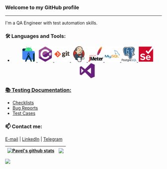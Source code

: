 ### Welcome to my GitHub profile
____

I'm a QA Engineer with test automation skills.

### :hammer_and_wrench: Languages and Tools:  
-
    <p align='center'>
    <a href ="https://github.com/Qintarra/AndroidStudio">
  <img src="https://github.com/devicons/devicon/blob/master/icons/androidstudio/androidstudio-original.svg" title="Android Studio" width="50" height="50"/>  
    <a href ="https://github.com/Qintarra/C-Sharp/tree/main/Tasks">  
  <img src="https://github.com/devicons/devicon/blob/master/icons/csharp/csharp-original.svg" title="C#" width="50" height="50"/>    
    <a href ="https://github.com/Qintarra/Git-bash-commands">  
  <img src="https://github.com/devicons/devicon/blob/master/icons/git/git-original-wordmark.svg" title="Git" width="50" height="50"/>   
    <a href ="https://github.com/Qintarra/Jenkins">
  <img src="https://github.com/devicons/devicon/blob/master/icons/jenkins/jenkins-original.svg" title="Jenkins" width="50" height="50"/>  
    <a href ="https://github.com/Qintarra/JMeter">
  <img src="https://github.com/Qintarra/Qintarra/blob/main/icons/jmeter-square.svg" title="JMeter" alt="Apache JMeter" width="50" height="50"/> 
    <a href ="https://github.com/Qintarra/SQL/tree/main/MySQL">
  <img src="https://github.com/devicons/devicon/blob/master/icons/mysql/mysql-original-wordmark.svg" title="MySQL" width="50" height="50"/>  
    <a href ="https://github.com/Qintarra/SQL/tree/main/PostgreSQL">
  <img src="https://github.com/devicons/devicon/blob/master/icons/postgresql/postgresql-original-wordmark.svg" title="PostgreSQL" width="50" height="50"/>  
    <a href ="https://github.com/Qintarra/Selenium/tree/master/WebDriver">  
  <img src="https://github.com/devicons/devicon/blob/master/icons/selenium/selenium-original.svg" title="Selenium WebDriver" width="50" height="50"/>  
    <a href ="https://www.linkedin.com/learning/certificates/91e2a5a5b45a8fbf391f5ba67f8d5f7a5addcffc06988a904f718baf2d5923e5?u=106534538">    
  <img src="https://github.com/devicons/devicon/blob/master/icons/visualstudio/visualstudio-plain.svg" title="Visual Studio" width="50" height="50"/>  
    </p>

### :books: Testing Documentation:  
- [Checklists](https://drive.google.com/drive/folders/1JlxyZicAzbcpt5w05wBpQBQfQ8QE1a-P?usp=sharing)
- [Bug Reports](https://drive.google.com/drive/folders/1wLQwmReiTlt4K97jbaj4oNt23xE0W4ju?usp=sharing)
- [Test Cases](https://drive.google.com/drive/folders/1Rax4dGh-ChzQmO-okcEYwP8PExrFK0e9?usp=sharing)

### :mailbox: Contact me:  
[E-mail][email] | [LinkedIn][in] | [Telegram][tg]
        
[email]: <mailto:marchuk151@gmail.com>
[in]: <https://www.linkedin.com/in/volodymyr-marchuk-/>
[tg]: <https://t.me/Qintarra>

| <a href="https://github.com/Qintarra/github-readme-stats"><img align="center" src="https://github-readme-stats.vercel.app/api?username=Qintarra&show_icons=true&include_all_commits=true&theme=vue&hide_border=true" alt="Pavel's github stats" /></a> | <a href="https://github.com/Qintarra/github-readme-stats"><img align="center" src="https://github-readme-stats.vercel.app/api/top-langs/?username=Qintarra&layout=compact&theme=vue&hide_border=true" /></a> |
| ------------- | ------------- |

![](https://komarev.com/ghpvc/?username=Qintarra&color=32a881)
